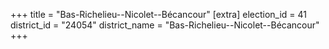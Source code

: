 +++
title = "Bas-Richelieu--Nicolet--Bécancour"
[extra]
election_id = 41
district_id = "24054"
district_name = "Bas-Richelieu--Nicolet--Bécancour"
+++

